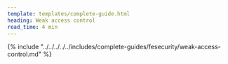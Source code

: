 ```yaml
---
template: templates/complete-guide.html
heading: Weak access control 
read_time: 4 min
---
```


{% include "../../../../../includes/complete-guides/fesecurity/weak-access-control.md" %}